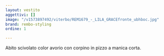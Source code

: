 ```yaml
---
layout: vestito
aggettivi: []
image: "/v1573897492/viterbo/REM1679_-_LILA_GRACEfronte_ubhboc.jpg"
brand: rembo-styling
ordine: 1

---
```

Abito scivolato color avorio con corpino in pizzo a manica corta.